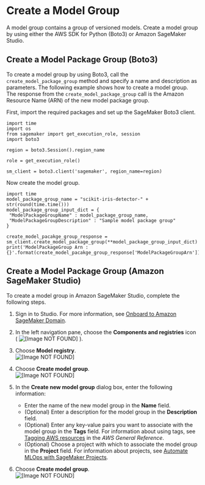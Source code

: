 # Create a Model Group<a name="model-registry-model-group"></a>

A model group contains a group of versioned models\. Create a model group by using either the AWS SDK for Python \(Boto3\) or Amazon SageMaker Studio\.

## Create a Model Package Group \(Boto3\)<a name="model-registry-package-group-api"></a>

To create a model group by using Boto3, call the `create_model_package_group` method and specify a name and description as parameters\. The following example shows how to create a model group\. The response from the `create_model_package_group` call is the Amazon Resource Name \(ARN\) of the new model package group\.

First, import the required packages and set up the SageMaker Boto3 client\.

```
import time
import os
from sagemaker import get_execution_role, session
import boto3

region = boto3.Session().region_name

role = get_execution_role()

sm_client = boto3.client('sagemaker', region_name=region)
```

Now create the model group\.

```
import time
model_package_group_name = "scikit-iris-detector-" + str(round(time.time()))
model_package_group_input_dict = {
 "ModelPackageGroupName" : model_package_group_name,
 "ModelPackageGroupDescription" : "Sample model package group"
}

create_model_pacakge_group_response = sm_client.create_model_package_group(**model_package_group_input_dict)
print('ModelPackageGroup Arn : {}'.format(create_model_pacakge_group_response['ModelPackageGroupArn']))
```

## Create a Model Package Group \(Amazon SageMaker Studio\)<a name="model-registry-package-group-studio"></a>

To create a model group in Amazon SageMaker Studio, complete the following steps\.

1. Sign in to Studio\. For more information, see [Onboard to Amazon SageMaker Domain](gs-studio-onboard.md)\.

1. In the left navigation pane, choose the **Components and registries** icon \( ![\[Image NOT FOUND\]](http://docs.aws.amazon.com/sagemaker/latest/dg/images/icons/Components_registries.png) \)\.

1. Choose **Model registry**\.  
![\[Image NOT FOUND\]](http://docs.aws.amazon.com/sagemaker/latest/dg/images/model_registry/model-registry.png)

1. Choose **Create model group**\.  
![\[Image NOT FOUND\]](http://docs.aws.amazon.com/sagemaker/latest/dg/images/model_registry/create-model-group.png)

1. In the **Create new model group** dialog box, enter the following information:
   + Enter the name of the new model group in the **Name** field\.
   + \(Optional\) Enter a description for the model group in the **Description** field\.
   + \(Optional\) Enter any key\-value pairs you want to associate with the model group in the **Tags** field\. For information about using tags, see [Tagging AWS resources](https://docs.aws.amazon.com/general/latest/gr/aws_tagging.html) in the *AWS General Reference*\.
   + \(Optional\) Choose a project with which to associate the model group in the **Project** field\. For information about projects, see [Automate MLOps with SageMaker Projects](sagemaker-projects.md)\.

1. Choose **Create model group**\.  
![\[Image NOT FOUND\]](http://docs.aws.amazon.com/sagemaker/latest/dg/images/model_registry/model-group-details.png)